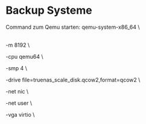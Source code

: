 # Backup Systeme

Command zum Qemu starten: 
qemu-system-x86_64 \                                                                                                                                            

-m 8192 \

-cpu qemu64 \

-smp 4 \

-drive file=truenas_scale_disk.qcow2,format=qcow2 \

-net nic \

-net user \

-vga virtio \